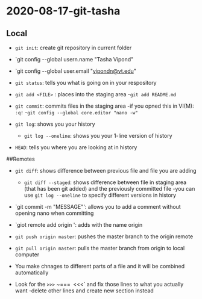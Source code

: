 
# 2020-08-17-git-tasha

## Local

- `git init`: create git repository in current folder
- `git config --global usern.name "Tasha Vipond"
- `git config --global user.email "vipondn@vt.edu"

- `git status`: tells you what is going on in your respository
- `git add <FILE>` : places <FILE> into the staging area
	-`git add README.md`
- `git commit`: commits files in the staging area
	-if you opned this in VI(M): <ESC> `:q!`
	-`git config --global core.editor "nano -w"`

- `git log`: shows you your history
	- `git log --oneline`: shows you your 1-line version of history
- `HEAD`: tells you where you are looking at in history

##Remotes

- `git diff`: shows difference between previous file and file you are adding
	- `git diff --staged`: shows difference between file in staging area (that has been git added) and the previously committed file
	-you can use `git log --oneline` to specify different versions in history
- `git commit -m "MESSAGE"': allows you to add a comment without opening nano when committing
- `giot remote add origin <URL>': adds <URL> with the name origin
- `git push origin master`: pushes the master branch to the origin remote
- `git pull origin master`: pulls the master branch from origin to local computer

- You make chnages to different parts of a file and it will be combined automatically
- Look for the `>>>` ~===` `<<<` and fix those lines to what you actually want
	-delete other lines and create new section instead
